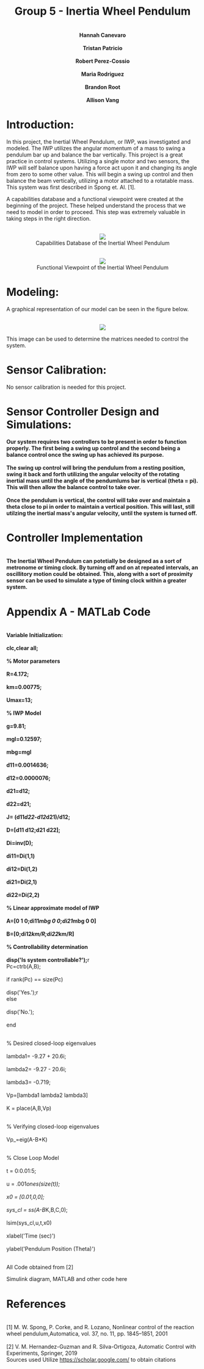# <div align="center">Group 5 - Inertia Wheel Pendulum </div>

#### <div align="center"><br>Hannah Canevaro</br><br>Tristan Patricio</br><br>Robert Perez-Cossio</br><br>Maria Rodriguez</br><br>Brandon Root</br><br>Allison Vang</br></div>

<div style="page-break-after: always;"></div>

# <b>Introduction:</b>

In this project, the Inertial Wheel Pendulum, or IWP, was investigated and modeled. The IWP utilizes the angular momentum of a mass to swing a pendulum bar up and balance the bar vertically. This project is a great practice in control systems. Utilizing a single motor and two sensors, the IWP will self balance upon having a force act upon it and changing its angle from zero to some other value. This will begin a swing up control and then balance the beam vertically, utilizing a motor attached to a rotatable mass. This system was first described in Spong et. Al. [1].

A capabilities database and a functional viewpoint were created at the beginning of the project. These helped understand the process that we need to model in order to proceed. This step was extremely valuable in taking steps in the right direction. 

<p align="center"><br>
<img src=https://user-images.githubusercontent.com/79555262/118375644-d5f0dd00-b577-11eb-84f2-70351b16cded.png
</br>
<br>Capabilities Database of the Inertial Wheel Pendulum</br>
</p>

<p align="center"><br>
<img src=https://user-images.githubusercontent.com/79555262/118375650-dc7f5480-b577-11eb-9885-2b3c2d288427.png
</br>
<br>Functional Viewpoint of the Inertial Wheel Pendulum</br>
</p>

<div style="page-break-after: always;"></div>

# <b>Modeling:</b>
A graphical representation of our model can be seen in the figure below.
<p align="center"><br>
<img src=https://www.researchgate.net/profile/Vijay-Muralidharan/publication/267559849/figure/fig3/AS:667641387679744@1536189519043/Schematic-of-the-inertia-wheel-pendulum-system.png>
</br></p>

This image can be used to determine the matrices needed to control the system. 

<div style="page-break-after: always;"></div>

# <b>Sensor Calibration:</b>

No sensor calibration is needed for this project.

<div style="page-break-after: always;"></div>

# <b>Sensor Controller Design and Simulations:</b>
<b>Our system requires two controllers to be present in order to function properly. The first being a swing up control and the second being a balance control once the swing up has achieved its purpose. </br>
<br>The swing up control will bring the pendulum from a resting position, swing it back and forth utilizing the angular velocity of the rotating inertial mass until the angle of the pendumlums bar is vertical (theta = pi). This will then allow the balance control to take over. </br>
<br>Once the pendulum is vertical, the control will take over and maintain a theta close to pi in order to maintain a vertical position. This will last, still utilzing the inertial mass's angular velocity, until the system is turned off.</br>
<div style="page-break-after: always;"></div>

# <b>Controller Implementation</b>
<br> The Inertial Wheel Pendulum can potetially be designed as a sort of metronome or timing clock. By turning off and on at repeated intervals, an oscillitory motion could be obtained. This, along with a sort of proximity sensor can be used to simulate a type of timing clock within a greater system. </br>

<div style="page-break-after: always;"></div>

# <b>Appendix A - MATLab Code</b>
<br>Variable Initialization:</br>
<br>clc,clear all;</br>
<br>% Motor parameters</br>
<br>R=4.172;</br>
<br>km=0.00775;</br>
<br>Umax=13;</br>
<br>% IWP Model</br>
<br>g=9.81;</br>
<br>mgl=0.12597;</br>
<br>mbg=mgl</br>
<br>d11=0.0014636;</br>
<br>d12=0.0000076;</br>
<br>d21=d12;</br>
<br>d22=d21;</br>
<br>J= (d11*d22-d12*d21)/d12;</br>
<br>D=[d11 d12;d21 d22];</br>
<br>Di=inv(D);</br>
<br>di11=Di(1,1)</br>
<br>di12=Di(1,2)</br>
<br>di21=Di(2,1)</br>
<br>di22=Di(2,2)</br>
<br>% Linear approximate model of IWP</br>
<br>A=[0 1 0;di11*mbg 0 0;di21*mbg 0 0]</br>
<br>B=[0;di12*km/R;di22*km/R]</br>
<br>% Controllability determination</br>
<br>disp('Is system controllable?');</b>r
<br>Pc=ctrb(A,B);</br>
<br>if rank(Pc) == size(Pc)</br>
<br>disp('Yes.');</b>r
<br>else</br>
<br>disp('No.');</br>
<br>end</br>

<br>% Desired closed-loop eigenvalues</br>
<br>lambda1= -9.27 + 20.6i;</br>
<br>lambda2= -9.27 - 20.6i;</br>
<br>lambda3= -0.719;</br>
<br>Vp=[lambda1 lambda2 lambda3]</br>
<br>K = place(A,B,Vp)</br>

<br>% Verifying closed-loop eigenvalues</br>
<br>Vp_=eig(A-B*K)</br>

<br>% Close Loop Model</br>
<br>t = 0:0.01:5;</br>
<br>u = .001*ones(size(t));</br>
<br>x0 = [0.01,0,0];</br>
<br>sys_cl = ss(A-B*K,B,C,0);</br>
<br>lsim(sys_cl,u,t,x0)</br>
<br>xlabel('Time (sec)')</br>
<br>ylabel('Pendulum Position (Theta)')</br>





<br>All Code obtained from [2]</br>

Simulink diagram, MATLAB and other code here

<div style="page-break-after: always;"></div>

# <b>References</b>
<br>[1] M. W. Spong, P. Corke, and R. Lozano, Nonlinear control of the reaction wheel pendulum,Automatica, vol. 37, no. 11, pp. 1845–1851, 2001</br>
<br>[2] V. M. Hernandez-Guzman and R. Silva-Ortigoza, Automatic Control with Experiments, Springer, 2019</br>
Sources used 
Utilize  https://scholar.google.com/  to obtain citations
